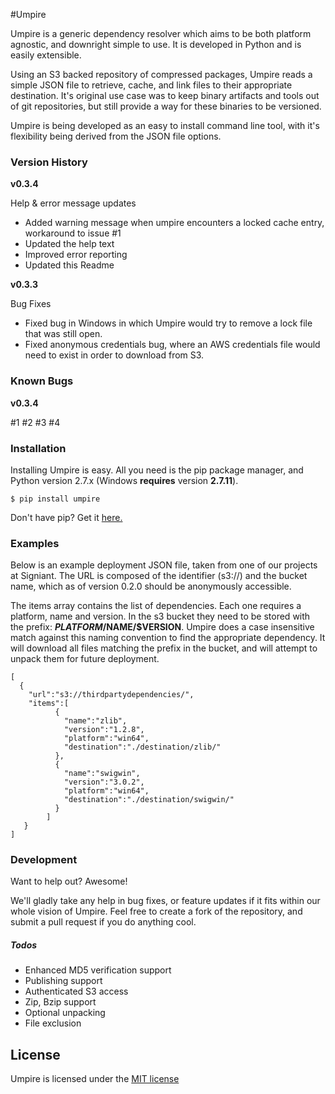 #Umpire

Umpire is a generic dependency resolver which aims to be both platform agnostic, and downright simple to use. It is developed in Python and is easily extensible.

Using an S3 backed repository of compressed packages, Umpire reads a simple JSON file to retrieve, cache, and link files to their appropriate destination. It's original use case was to keep binary artifacts and tools out of git repositories, but still provide a way for these binaries to be versioned.

Umpire is being developed as an easy to install command line tool, with it's flexibility being derived from the JSON file options.

### Version History

**v0.3.4**

 Help & error message updates
  - Added warning message when umpire encounters a locked cache entry, workaround to issue #1
  - Updated the help text
  - Improved error reporting
  - Updated this Readme

**v0.3.3**

  Bug Fixes
   - Fixed bug in Windows in which Umpire would try to remove a lock file that was still open.
   - Fixed anonymous credentials bug, where an AWS credentials file would need to exist in order to download from S3.

### Known Bugs

**v0.3.4**

#1
#2
#3
#4

### Installation
Installing Umpire is easy. All you need is the pip package manager, and Python version 2.7.x (Windows **requires** version **2.7.11**).

```
$ pip install umpire
```

Don't have pip? Get it [here.](https://pypi.python.org/pypi/pip)

### Examples

Below is an example deployment JSON file, taken from one of our projects at Signiant. The URL is composed of the identifier (s3://) and the bucket name, which as of version 0.2.0 should be anonymously accessible.

The items array contains the list of dependencies. Each one requires a platform, name and version. In the s3 bucket they need to be stored with the prefix: **$PLATFORM/$NAME/$VERSION**. Umpire does a case insensitive match against this naming convention to find the appropriate dependency. It will download all files matching the prefix in the bucket, and will attempt to unpack them for future deployment.
```
[
  {
    "url":"s3://thirdpartydependencies/",
    "items":[
	      {
	        "name":"zlib",
	        "version":"1.2.8",
	        "platform":"win64",
	        "destination":"./destination/zlib/"
	      },
	      {
		    "name":"swigwin",
		    "version":"3.0.2",
		    "platform":"win64",
		    "destination":"./destination/swigwin/"
	      }
	    ]
   }
]
```

### Development

Want to help out? Awesome!

We'll gladly take any help in bug fixes, or feature updates if it fits within our whole vision of Umpire. Feel free to create a fork of the repository, and submit a pull request if you do anything cool.

##### Todos

 - Enhanced MD5 verification support
 - Publishing support
 - Authenticated S3 access
 - Zip, Bzip support
 - Optional unpacking
 - File exclusion

License
----

Umpire is licensed under the [MIT license](https://github.com/Signiant/umpire/blob/develop/LICENSE)
